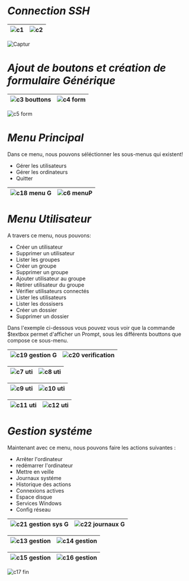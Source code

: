 # ***Connection SSH***

![c1](https://github.com/user-attachments/assets/c9869328-a86a-4056-8ec9-71091cbf3a01)  |  ![c2](https://github.com/user-attachments/assets/23d070f7-8fb6-45f4-8f36-a752ce5b168c)
|-------------------|-------------------|

![Captur](https://github.com/user-attachments/assets/c8433f8a-1ebb-41bd-8917-09de696b0e44)


# ***Ajout de boutons et création de formulaire Générique***

![c3 bouttons](https://github.com/user-attachments/assets/ccbed759-c056-4861-bdc1-54ea6a4860c1) | ![c4 form](https://github.com/user-attachments/assets/6ea39063-5fe5-4229-957c-2cbe15595f52)
|-------------------|-------------------|

![c5 form](https://github.com/user-attachments/assets/b57acc16-9dce-42f4-8f8a-3b118be6e494)


# ***Menu Principal***
Dans ce menu, nous pouvons séléctionner les sous-menus qui existent!
  - Gérer les utilisateurs
  - Gérer les ordinateurs
  - Quitter

![c18 menu G](https://github.com/user-attachments/assets/a0ade2b9-cfd9-4b3d-968a-4ff772f5c137) |  ![c6 menuP](https://github.com/user-attachments/assets/e41ce4ae-c12c-4339-9cf8-c4b48d934340)
|-------------------|-------------------|

# ***Menu Utilisateur***
A travers ce menu, nous pouvons:
  - Créer un utilisateur
  - Supprimer un utilisateur
  - Lister les groupes
  - Créer un groupe
  - Supprimer un groupe
  - Ajouter utilisateur au groupe
  - Retirer utilisateur du groupe
  - Vérifier utilisateurs connectés
  - Lister les utilisateurs
  - Lister les dossisers
  - Créer un dossier
  - Supprimer un dossier

Dans l'exemple ci-dessous vous pouvez vous voir que la commande $textbox permet d'afficher un Prompt, sous les différents bouttons que compose ce sous-menu.
   
![c19 gestion G](https://github.com/user-attachments/assets/24359478-d330-4846-90c2-1dff1d5c6d50)  |  ![c20 verification](https://github.com/user-attachments/assets/a219da42-124c-4179-bd9c-ef8fbd9a0eeb)
|-------------------|-------------------|

![c7 uti](https://github.com/user-attachments/assets/108075b4-3985-452c-baf3-28673f0e4020)  |  ![c8 uti](https://github.com/user-attachments/assets/0a8e374e-8820-44a8-b816-e56c29703876)
|-------------------|-------------------|

![c9 uti](https://github.com/user-attachments/assets/5a336e9c-4495-479d-86b6-f29cd5d00fd9) | ![c10 uti](https://github.com/user-attachments/assets/c14dea32-e794-46f0-8610-d14447ffece2)
|-------------------|-------------------|

![c11 uti](https://github.com/user-attachments/assets/feef7662-cfb2-4dff-a065-9501ead60f42) | ![c12 uti](https://github.com/user-attachments/assets/cba6e2df-7861-4dd0-928f-c3283cf5a1a9)
|-------------------|-------------------|

# ***Gestion systéme***
Maintenant avec ce menu, nous pouvons faire les actions suivantes :
  - Arrêter l'ordinateur
  - redémarrer l'ordinateur
  - Mettre en veille
  - Journaux systéme
  - Historique des actions
  - Connexions actives
  - Espace disque
  - Services Windows
  - Config réseau

![c21 gestion sys G](https://github.com/user-attachments/assets/9bbfceae-f6ab-48f1-864b-83b553470aaf)  | ![c22 journaux G](https://github.com/user-attachments/assets/b7536f1b-b5ec-4694-987c-636e5d06f250)
|-------------------|-------------------|

![c13 gestion](https://github.com/user-attachments/assets/1893a74e-a1bf-4b9b-9d93-f064eb382807)  | ![c14 gestion](https://github.com/user-attachments/assets/18a27687-918e-40bb-a9a1-209d3d3e03fb)
|-------------------|-------------------|

![c15 gestion](https://github.com/user-attachments/assets/a91c57c5-8fbd-40ba-8dd6-abc9a7a26795)  | ![c16 gestion](https://github.com/user-attachments/assets/e7567969-b4a3-46e4-ba1e-1f63043ac595)
|-------------------|-------------------|

![c17 fin](https://github.com/user-attachments/assets/3ced9432-1d24-42d3-8cf6-c5c06f40dc09)










